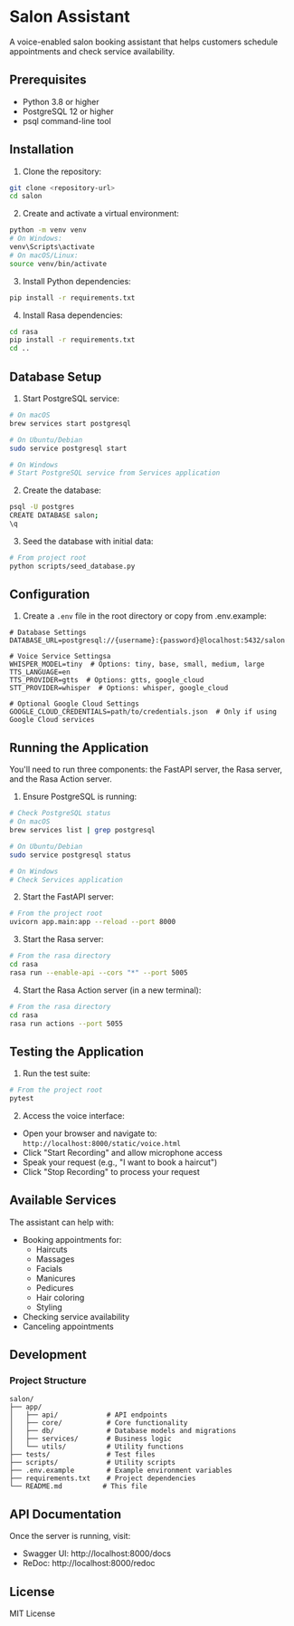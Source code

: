 # Salon Assistant

A voice-enabled salon booking assistant that helps customers schedule appointments and check service availability.

## Prerequisites

- Python 3.8 or higher
- PostgreSQL 12 or higher
- psql command-line tool

## Installation

1. Clone the repository:
```bash
git clone <repository-url>
cd salon
```

2. Create and activate a virtual environment:
```bash
python -m venv venv
# On Windows:
venv\Scripts\activate
# On macOS/Linux:
source venv/bin/activate
```

3. Install Python dependencies:
```bash
pip install -r requirements.txt
```

4. Install Rasa dependencies:
```bash
cd rasa
pip install -r requirements.txt
cd ..
```

## Database Setup

1. Start PostgreSQL service:
```bash
# On macOS
brew services start postgresql

# On Ubuntu/Debian
sudo service postgresql start

# On Windows
# Start PostgreSQL service from Services application
```

2. Create the database:
```bash
psql -U postgres
CREATE DATABASE salon;
\q
```

3. Seed the database with initial data:
```bash
# From project root
python scripts/seed_database.py
```

## Configuration

1. Create a `.env` file in the root directory or copy from .env.example:

```env
# Database Settings
DATABASE_URL=postgresql://{username}:{password}@localhost:5432/salon

# Voice Service Settingsa
WHISPER_MODEL=tiny  # Options: tiny, base, small, medium, large
TTS_LANGUAGE=en
TTS_PROVIDER=gtts  # Options: gtts, google_cloud
STT_PROVIDER=whisper  # Options: whisper, google_cloud

# Optional Google Cloud Settings
GOOGLE_CLOUD_CREDENTIALS=path/to/credentials.json  # Only if using Google Cloud services
```

## Running the Application

You'll need to run three components: the FastAPI server, the Rasa server, and the Rasa Action server.

1. Ensure PostgreSQL is running:
```bash
# Check PostgreSQL status
# On macOS
brew services list | grep postgresql

# On Ubuntu/Debian
sudo service postgresql status

# On Windows
# Check Services application
```

2. Start the FastAPI server:
```bash
# From the project root
uvicorn app.main:app --reload --port 8000
```

3. Start the Rasa server:
```bash
# From the rasa directory
cd rasa
rasa run --enable-api --cors "*" --port 5005
```

4. Start the Rasa Action server (in a new terminal):
```bash
# From the rasa directory
cd rasa
rasa run actions --port 5055
```

## Testing the Application

1. Run the test suite:
```bash
# From the project root
pytest
```

2. Access the voice interface:
- Open your browser and navigate to: `http://localhost:8000/static/voice.html`
- Click "Start Recording" and allow microphone access
- Speak your request (e.g., "I want to book a haircut")
- Click "Stop Recording" to process your request

## Available Services

The assistant can help with:
- Booking appointments for:
  - Haircuts
  - Massages
  - Facials
  - Manicures
  - Pedicures
  - Hair coloring
  - Styling
- Checking service availability
- Canceling appointments

## Development

### Project Structure

```
salon/
├── app/
│   ├── api/            # API endpoints
│   ├── core/           # Core functionality
│   ├── db/             # Database models and migrations
│   ├── services/       # Business logic
│   └── utils/          # Utility functions
├── tests/              # Test files
├── scripts/            # Utility scripts
├── .env.example        # Example environment variables
├── requirements.txt    # Project dependencies
└── README.md          # This file
```

## API Documentation

Once the server is running, visit:
- Swagger UI: http://localhost:8000/docs
- ReDoc: http://localhost:8000/redoc

## License

MIT License 